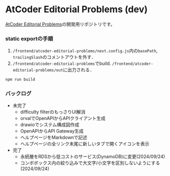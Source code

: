 # AtCoder Editorial Problems (dev)

[AtCoder Editorial Problems](https://ajinoko33.github.io/AtCoderEditorialProblems/)の開発用リポジトリです。

### static exportの手順

1. `/frontend/atcoder-editorial-problems/next.config.js`内の`basePath`, `trailingSlash`のコメントアウトを外す．
2. `/frontend/atcoder-editorial-problems`でbuild. `/frontend/atcoder-editorial-problems/out`に出力される．
```bash
npm run build
```

### バックログ

- 未完了
  - difficulty filterのもっさりUI解消
  - orvalでOpenAPIからAPIクライアント生成
  - drawioでシステム構成図作成
  - OpenAPIからAPI Gateway生成
  - ヘルプページをMarkdownで記述
  - ヘルプページの全リンク末尾に新しいタブで開くアイコンを表示
- 完了
  - 永続層をRDSから低コストのサービス(DynamoDB)に変更(2024/09/24)
  - コンボボックス内の絞り込みで大文字/小文字を区別しないようにする(2024/09/24)
